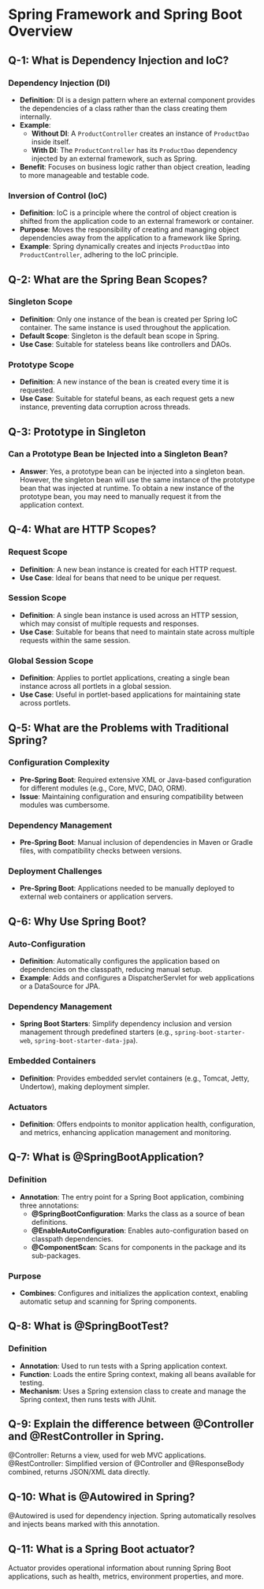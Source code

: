 # Spring Framework and Spring Boot Overview

## Q-1: What is Dependency Injection and IoC?

### Dependency Injection (DI)

- **Definition**: DI is a design pattern where an external component provides the dependencies of a class rather than the class creating them internally.
- **Example**:
  - **Without DI**: A `ProductController` creates an instance of `ProductDao` inside itself.
  - **With DI**: The `ProductController` has its `ProductDao` dependency injected by an external framework, such as Spring.
- **Benefit**: Focuses on business logic rather than object creation, leading to more manageable and testable code.

### Inversion of Control (IoC)

- **Definition**: IoC is a principle where the control of object creation is shifted from the application code to an external framework or container.
- **Purpose**: Moves the responsibility of creating and managing object dependencies away from the application to a framework like Spring.
- **Example**: Spring dynamically creates and injects `ProductDao` into `ProductController`, adhering to the IoC principle.

## Q-2: What are the Spring Bean Scopes?

### Singleton Scope

- **Definition**: Only one instance of the bean is created per Spring IoC container. The same instance is used throughout the application.
- **Default Scope**: Singleton is the default bean scope in Spring.
- **Use Case**: Suitable for stateless beans like controllers and DAOs.

### Prototype Scope

- **Definition**: A new instance of the bean is created every time it is requested.
- **Use Case**: Suitable for stateful beans, as each request gets a new instance, preventing data corruption across threads.

## Q-3: Prototype in Singleton

### Can a Prototype Bean be Injected into a Singleton Bean?

- **Answer**: Yes, a prototype bean can be injected into a singleton bean. However, the singleton bean will use the same instance of the prototype bean that was injected at runtime. To obtain a new instance of the prototype bean, you may need to manually request it from the application context.

## Q-4: What are HTTP Scopes?

### Request Scope

- **Definition**: A new bean instance is created for each HTTP request.
- **Use Case**: Ideal for beans that need to be unique per request.

### Session Scope

- **Definition**: A single bean instance is used across an HTTP session, which may consist of multiple requests and responses.
- **Use Case**: Suitable for beans that need to maintain state across multiple requests within the same session.

### Global Session Scope

- **Definition**: Applies to portlet applications, creating a single bean instance across all portlets in a global session.
- **Use Case**: Useful in portlet-based applications for maintaining state across portlets.

## Q-5: What are the Problems with Traditional Spring?

### Configuration Complexity

- **Pre-Spring Boot**: Required extensive XML or Java-based configuration for different modules (e.g., Core, MVC, DAO, ORM).
- **Issue**: Maintaining configuration and ensuring compatibility between modules was cumbersome.

### Dependency Management

- **Pre-Spring Boot**: Manual inclusion of dependencies in Maven or Gradle files, with compatibility checks between versions.

### Deployment Challenges

- **Pre-Spring Boot**: Applications needed to be manually deployed to external web containers or application servers.

## Q-6: Why Use Spring Boot?

### Auto-Configuration

- **Definition**: Automatically configures the application based on dependencies on the classpath, reducing manual setup.
- **Example**: Adds and configures a DispatcherServlet for web applications or a DataSource for JPA.

### Dependency Management

- **Spring Boot Starters**: Simplify dependency inclusion and version management through predefined starters (e.g., `spring-boot-starter-web`, `spring-boot-starter-data-jpa`).

### Embedded Containers

- **Definition**: Provides embedded servlet containers (e.g., Tomcat, Jetty, Undertow), making deployment simpler.

### Actuators

- **Definition**: Offers endpoints to monitor application health, configuration, and metrics, enhancing application management and monitoring.

## Q-7: What is @SpringBootApplication?

### Definition

- **Annotation**: The entry point for a Spring Boot application, combining three annotations:
  - **@SpringBootConfiguration**: Marks the class as a source of bean definitions.
  - **@EnableAutoConfiguration**: Enables auto-configuration based on classpath dependencies.
  - **@ComponentScan**: Scans for components in the package and its sub-packages.

### Purpose

- **Combines**: Configures and initializes the application context, enabling automatic setup and scanning for Spring components.

## Q-8: What is @SpringBootTest?

### Definition

- **Annotation**: Used to run tests with a Spring application context.
- **Function**: Loads the entire Spring context, making all beans available for testing.
- **Mechanism**: Uses a Spring extension class to create and manage the Spring context, then runs tests with JUnit.

## Q-9: Explain the difference between @Controller and @RestController in Spring.
@Controller: Returns a view, used for web MVC applications.
@RestController: Simplified version of @Controller and @ResponseBody combined, returns JSON/XML data directly.

## Q-10: What is @Autowired in Spring?
@Autowired is used for dependency injection. Spring automatically resolves and injects beans marked with this annotation.

## Q-11: What is a Spring Boot actuator?
Actuator provides operational information about running Spring Boot applications, such as health, metrics, environment properties, and more.